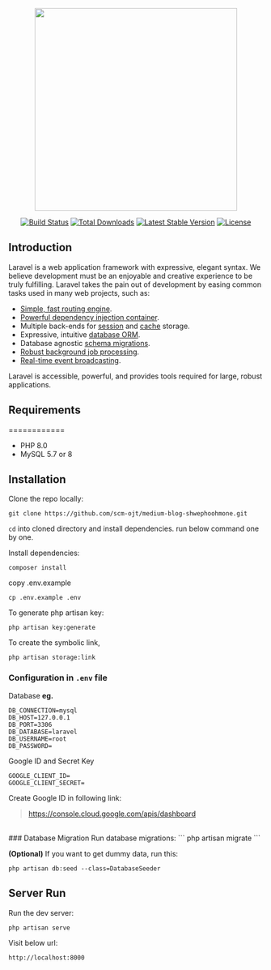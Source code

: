 <p align="center"><a href="https://laravel.com" target="_blank"><img src="https://raw.githubusercontent.com/laravel/art/master/logo-lockup/5%20SVG/2%20CMYK/1%20Full%20Color/laravel-logolockup-cmyk-red.svg" width="400"></a></p>

<p align="center">
<a href="https://travis-ci.org/laravel/framework"><img src="https://travis-ci.org/laravel/framework.svg" alt="Build Status"></a>
<a href="https://packagist.org/packages/laravel/framework"><img src="https://img.shields.io/packagist/dt/laravel/framework" alt="Total Downloads"></a>
<a href="https://packagist.org/packages/laravel/framework"><img src="https://img.shields.io/packagist/v/laravel/framework" alt="Latest Stable Version"></a>
<a href="https://packagist.org/packages/laravel/framework"><img src="https://img.shields.io/packagist/l/laravel/framework" alt="License"></a>
</p>

## Introduction

Laravel is a web application framework with expressive, elegant syntax. We believe development must be an enjoyable and creative experience to be truly fulfilling. Laravel takes the pain out of development by easing common tasks used in many web projects, such as:

- [Simple, fast routing engine](https://laravel.com/docs/routing).
- [Powerful dependency injection container](https://laravel.com/docs/container).
- Multiple back-ends for [session](https://laravel.com/docs/session) and [cache](https://laravel.com/docs/cache) storage.
- Expressive, intuitive [database ORM](https://laravel.com/docs/eloquent).
- Database agnostic [schema migrations](https://laravel.com/docs/migrations).
- [Robust background job processing](https://laravel.com/docs/queues).
- [Real-time event broadcasting](https://laravel.com/docs/broadcasting).

Laravel is accessible, powerful, and provides tools required for large, robust applications.

## Requirements
============
- PHP 8.0
- MySQL 5.7 or 8

## Installation

Clone the repo locally:
```
git clone https://github.com/scm-ojt/medium-blog-shwephoohmone.git
```

`cd` into cloned directory and install dependencies. run below command one by one.

Install dependencies:
```
composer install
```
copy .env.example
```
cp .env.example .env
```
To generate php artisan key:
```
php artisan key:generate
```
To create the symbolic link, 
```
php artisan storage:link
```

### Configuration in `.env` file

Database **eg.**
```
DB_CONNECTION=mysql
DB_HOST=127.0.0.1
DB_PORT=3306
DB_DATABASE=laravel
DB_USERNAME=root
DB_PASSWORD=
```

Google ID and Secret Key
```
GOOGLE_CLIENT_ID=
GOOGLE_CLIENT_SECRET=
```
Create Google ID in following link:
> https://console.cloud.google.com/apis/dashboard 
<br>
### Database Migration
Run database migrations:
```
php artisan migrate
```

**(Optional)** If you want to get dummy data, run this:
```
php artisan db:seed --class=DatabaseSeeder
```
## Server Run

Run the dev server:
```
php artisan serve
```

Visit below url:
```
http://localhost:8000
```
